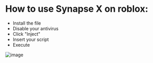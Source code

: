 # How to use Synapse X on roblox:
- Install the file
- Disable your antivirus
- Click "Inject"
- Insert your script
- Execute

![image](https://th.bing.com/th/id/OIP.cj8tS8CCIrtGUPRGb_firAAAAA?rs=1&pid=ImgDetMain)
